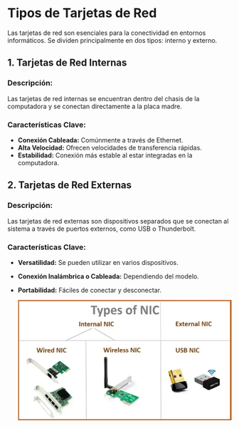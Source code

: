 # Tipos de Tarjetas de Red

Las tarjetas de red son esenciales para la conectividad en entornos informáticos. Se dividen principalmente en dos tipos: interno y externo.

## 1. Tarjetas de Red Internas

### Descripción:
Las tarjetas de red internas se encuentran dentro del chasis de la computadora y se conectan directamente a la placa madre.

### Características Clave:
- **Conexión Cableada:** Comúnmente a través de Ethernet.
- **Alta Velocidad:** Ofrecen velocidades de transferencia rápidas.
- **Estabilidad:** Conexión más estable al estar integradas en la computadora.

## 2. Tarjetas de Red Externas

### Descripción:
Las tarjetas de red externas son dispositivos separados que se conectan al sistema a través de puertos externos, como USB o Thunderbolt.

### Características Clave:
- **Versatilidad:** Se pueden utilizar en varios dispositivos.
- **Conexión Inalámbrica o Cableada:** Dependiendo del modelo.
- **Portabilidad:** Fáciles de conectar y desconectar.

  <img src="/img/tipos.webp" alt="logo" width="600px"></img>
